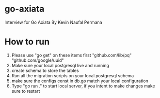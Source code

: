 # go-axiata
Interview for Go Axiata By Kevin Naufal Permana

# How to run
1. Please use "go get" on these items first
    "github.com/lib/pq"
    "github.com/google/uuid"
2. Make sure your local postgresql live and running
3. create schema to store the tables
4. Run all the migration scripts on your local postgresql schema
5. make sure the configs const in db.go match your local configuration
6. Type "go run ." to start local server, if you intent to make changes make sure to restart